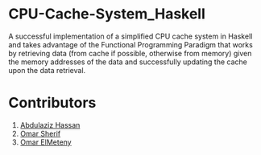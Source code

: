 # CPU-Cache-System_Haskell

A successful implementation of a simplified CPU cache system in Haskell and takes advantage of the Functional Programming Paradigm that works by retrieving data 
(from cache if possible, otherwise from memory) given the memory addresses of the data and successfully updating the cache upon the data retrieval. 

# Contributors
1. [Abdulaziz Hassan](https://github.com/Abdulaziz-Hassan)
2. [Omar Sherif](https://github.com/omar-sherif9992)
3. [Omar ElMeteny](https://github.com/omar-elmeteny)
